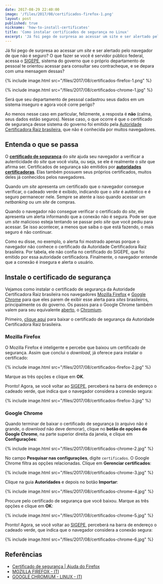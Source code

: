 ```yaml
---
date: 2017-08-29 22:40:00
image: '/files/2017/08/certificados-firefox-1.png'
layout: post
published: true
nickname: 'how-to-install-certificates'
title: 'Como instalar certificados de segurança no Linux'
excerpt: 'Já foi pego de surpresa ao acessar um site e ser alertado pelo navegador de que não é seguro? O que fazer se você é servidor público federal, acessa o SIGEPE, sistema do governo que o próprio departamento de pessoal te orientou acessar para consultar seu contracheque, e se depara com uma mensagem dessas? Será que seu departamento de pessoal cadastrou seus dados em um sistema inseguro e agora você corre perigo?'
---
```


Já foi pego de surpresa ao acessar um *site* e ser alertado pelo navegador de que não é seguro? O que fazer se você é servidor público federal, acessa o [SIGEPE][sigepe], sistema do governo que o próprio departamento de pessoal te orientou acessar para consultar seu contracheque, e se depara com uma mensagem dessas?

{% include image.html src="/files/2017/08/certificados-firefox-1.png" %}

{% include image.html src="/files/2017/08/certificados-chrome-1.jpg" %}

Será que seu departamento de pessoal cadastrou seus dados em um sistema inseguro e agora você corre perigo?

Ao menos nesse caso em particular, felizmente, a resposta é **não** (calma, seus dados estão seguros). Nesse caso, o que ocorre é que o certificado de segurança desse sistema do governo foi emitido pela [Autoridade Certificadora Raiz brasileira][icp-brasil], que não é conhecida por muitos navegadores.

## Entenda o que se passa

O [**certificado de segurança**][certificado] do *site* ajuda seu navegador a verificar a autenticidade do *site* que você visita, ou seja, se ele é realmente o *site* que afirma ser. Certificados de segurança são emitidos por [**autoridades certificadoras**][autoridade]. Elas também possuem seus próprios certificados, muitos deles já conhecidos pelos navegadores.

Quando um *site* apresenta um certificado que o navegador consegue verificar, o cadeado verde é exibido, indicando que o *site* é autêntico e é seguro permanecer nele. Sempre se atente a isso quando acessar um *netbanking* ou um *site* de compras.

Quando o navegador não consegue verificar o certificado do *site*, ele apresenta um alerta informando que a conexão não é segura. Pode ser que um *site* malicioso esteja tentando se passar pelo *site* que você pediu para acessar. Se isso acontecer, a menos que saiba o que está fazendo, o mais seguro é não continuar.

Como eu disse, no exemplo, o alerta foi mostrado apenas porque o navegador não conhece o certificado da Autoridade Certificadora Raiz brasileira. Por tabela, ele não confia no certificado do SIGEPE, que foi emitido por essa autoridade certificadora. Finalmente, o navegador entende que a conexão é insegura e alerta o usuário.

## Instale o certificado de segurança

Vejamos como instalar o certificado de segurança da Autoridade Certificadora Raiz brasileira nos navegadores [Mozilla Firefox][firefox] e [Google Chrome][chrome] para que eles parem de exibir esse alerta para *sites* brasileiros, principalmente os do governo. Os passos para o Google Chrome também valem para seu equivalente [aberto][codigo-aberto], o [Chromium][chromium].

Primeiro, [clique aqui][icp-brasil-crt] para baixar o certificado de segurança da Autoridade Certificadora Raiz brasileira.

### Mozilla Firefox

O Mozilla Firefox é inteligente e percebe que baixou um certificado de segurança. Assim que conclui o *download*, já oferece para instalar o certificado:

{% include image.html src="/files/2017/08/certificados-firefox-2.jpg" %}

Marque as três opções e clique em **OK**.

Pronto! Agora, se você voltar ao [SIGEPE][sigepe], perceberá na barra de endereço o cadeado verde, que indica que o navegador considera a conexão segura:

{% include image.html src="/files/2017/08/certificados-firefox-3.jpg" %}

### Google Chrome

Quando terminar de baixar o certificado de segurança (o arquivo não é grande, o *download* não deve demorar), clique no **botão de opções do Google Chrome**, na parte superior direita da janela, e clique em **Configurações**:

{% include image.html src="/files/2017/08/certificados-chrome-2.jpg" %}

No campo **Pesquisar nas configurações**, digite `certificados`. O Google Chrome filtra as opções relacionadas. Clique em **Gerenciar certificados**:

{% include image.html src="/files/2017/08/certificados-chrome-3.jpg" %}

Clique na guia **Autoridades** e depois no botão **Importar**:

{% include image.html src="/files/2017/08/certificados-chrome-4.jpg" %}

Procure pelo certificado de segurança que você baixou. Marque as três opções e clique em **OK**:

{% include image.html src="/files/2017/08/certificados-chrome-5.jpg" %}

Pronto! Agora, se você voltar ao [SIGEPE][sigepe], perceberá na barra de endereço o cadeado verde, que indica que o navegador considera a conexão segura:

{% include image.html src="/files/2017/08/certificados-chrome-6.jpg" %}

## Referências

- [Certificado de segurança | Ajuda do Firefox][firefox]
- [MOZILLA FIREFOX - ITI][iti-firefox]
- [GOOGLE CHROMIUM - LINUX - ITI][iti-chromium]

[sigepe]: https://servidor.sigepe.planejamento.gov.br
[icp-brasil]: http://www.iti.gov.br/icp-brasil
[certificado]: https://support.mozilla.org/pt-BR/kb/certificado-de-seguranca
[autoridade]: https://pt.wikipedia.org/wiki/Autoridade_de_certifica%C3%A7%C3%A3o
[firefox]: https://www.mozilla.org/pt-BR/firefox/
[chrome]: https://www.google.com/chrome/
[codigo-aberto]: https://pt.wikipedia.org/wiki/Software_de_código_aberto
[chromium]: https://www.chromium.org/
[icp-brasil-crt]: http://acraiz.icpbrasil.gov.br/credenciadas/RAIZ/ICP-Brasilv2.crt
[iti-firefox]: http://antigo.iti.gov.br/noticias/ascom/188-atualizacao/4526-mozilla
[iti-chromium]: http://antigo.iti.gov.br/noticias/ascom/188-atualizacao/4532-chrome-linux
